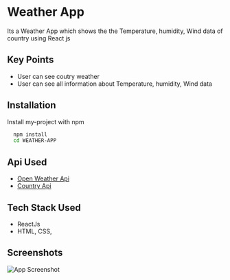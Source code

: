 
# Weather App

Its a Weather App which shows the the Temperature, humidity, Wind data of country using React js


## Key Points
- User can see coutry weather 
- User can see all information about Temperature, humidity, Wind data
## Installation

Install my-project with npm

```bash
  npm install
  cd WEATHER-APP
```
    
## Api Used
 - [Open Weather Api](https://api.openweathermap.org/data/2.5/weather?q=London)
 - [Country Api](https://countriesnow.space/api/v0.1/countries)
 
## Tech Stack Used
- ReactJs
- HTML, CSS, 
## Screenshots

![App Screenshot](https://i.ibb.co/TR7ftfg/Whats-App-Image-2022-11-29-at-5-53-39-PM.jpg)

